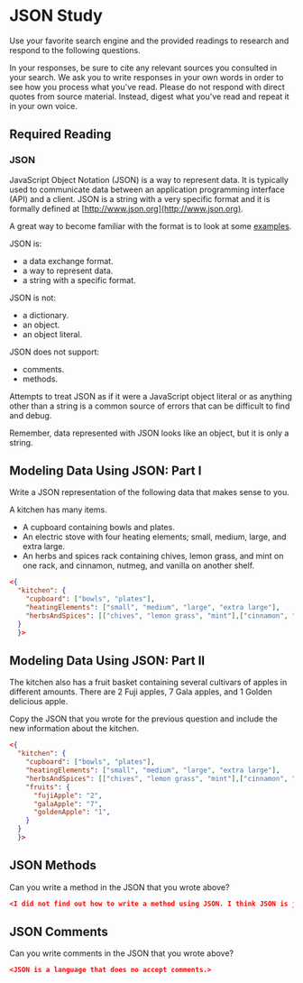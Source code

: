 # JSON Study

Use your favorite search engine and the provided readings to research and
respond to the following questions.

In your responses, be sure to cite any relevant sources you consulted in your
search. We ask you to write responses in your own words in order to see how you
process what you've read. Please do not respond with direct quotes from source
material. Instead, digest what you've read and repeat it in your own voice.

## Required Reading

### JSON

JavaScript Object Notation (JSON) is a way to represent data. It is typically used to communicate data
between an application programming interface (API) and a client. JSON is a string with a very specific format and it is formally defined at [http://www.json.org](http://www.json.org).

A great way to become familiar with the format is to look at some [examples](http://www.json.org/example.html).

JSON is:
-   a data exchange format.
-   a way to represent data.
-   a string with a specific format.

JSON is not:
-   a dictionary.
-   an object.
-   an object literal.

JSON does not support:
-   comments.
-   methods.

Attempts to treat JSON as if it were a JavaScript object literal or as anything
other than a string is a common source of errors that can be difficult to find
and debug.

Remember, data represented with JSON looks like an object, but it is only a
string.

## Modeling Data Using JSON: Part I

Write a JSON representation of the following data that makes sense to you.

A kitchen has many items.
-   A cupboard containing bowls and plates.
-   An electric stove with four heating elements; small, medium, large, and
    extra large.
-   An herbs and spices rack containing chives, lemon grass, and mint on one
    rack, and cinnamon, nutmeg, and vanilla on another shelf.

```json
<{
  "kitchen": {
    "cupboard": ["bowls", "plates"],
    "heatingElements": ["small", "medium", "large", "extra large"],
    "herbsAndSpices": [["chives", "lemon grass", "mint"],["cinnamon", "nutmeg", "vanilla"]],
  }
  }>
```

## Modeling Data Using JSON: Part II

The kitchen also has a fruit basket containing several cultivars of apples in
different amounts. There are 2 Fuji apples, 7 Gala apples, and 1 Golden
delicious apple.

Copy the JSON that you wrote for the previous question and include the new information about the kitchen.

```json
<{
  "kitchen": {
    "cupboard": ["bowls", "plates"],
    "heatingElements": ["small", "medium", "large", "extra large"],
    "herbsAndSpices": [["chives", "lemon grass", "mint"],["cinnamon", "nutmeg", "vanilla"]],
    "fruits": {
      "fujiApple": "2",
      "galaApple": "7",
      "goldenApple": "1",
    }
  }
  }>
```

## JSON Methods

Can you write a method in the JSON that you wrote above?

```json
<I did not find out how to write a method using JSON. I think JSON is just for storing value and does not accept methods>
```

## JSON Comments

Can you write comments in the JSON that you wrote above?

```json
<JSON is a language that does no accept comments.>
```
